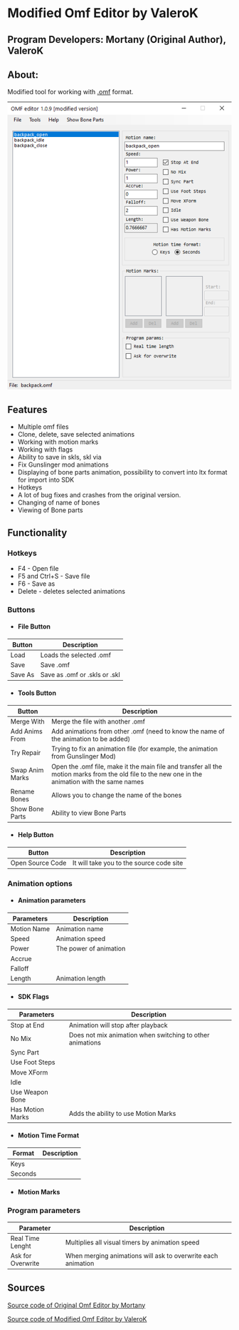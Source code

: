 # Modified Omf Editor by ValeroK
## Program Developers: Mortany (Original Author), ValeroK

## About:
Modified tool for working with [.omf](../../main-folders-and-files/file-formats/omf.md) format.

<div style="text-align: center;">

![editor](modding-tools-images/omf-editor-by-valerok.png)

</div>

## Features

- Multiple omf files
- Clone, delete, save selected animations
- Working with motion marks
- Working with flags
- Ability to save in skls, skl via
- Fix Gunslinger mod animations
- Displaying of bone parts animation, possibility to convert into ltx format for import into SDK
- Hotkeys
- A lot of bug fixes and crashes from the original version.
- Changing of name of bones
- Viewing of Bone parts

## Functionality

### Hotkeys

- F4 - Open file
- F5 and Ctrl+S - Save file
- F6 - Save as
- Delete - deletes selected animations

### Buttons

- #### File Button

| Button | Description |
---|---|
| Load | Loads the selected .omf |
| Save | Save .omf |
| Save As | Save as .omf or .skls or .skl |

- #### Tools Button

| Button | Description |
---|---|
| Merge With | Merge the file with another .omf |
| Add Anims From | Add animations from other .omf (need to know the name of the animation to be added) |
| Try Repair | Trying to fix an animation file (for example, the animation from Gunslinger Mod) |
| Swap Anim Marks | Open the .omf file, make it the main file and transfer all the motion marks from the old file to the new one in the animation with the same names |
| Rename Bones | Allows you to change the name of the bones |
| Show Bone Parts | Ability to view Bone Parts |

- #### Help Button

| Button | Description |
---|---|
| Open Source Code | It will take you to the source code site |

### Animation options

- #### Animation parameters

| Parameters | Description |
---|---|
| Motion Name | Animation name |
| Speed | Animation speed |
| Power | The power of animation |
| Accrue |  |
| Falloff |  |
| Length | Animation length |

- #### SDK Flags

| Parameters | Description |
---|---|
| Stop at End | Animation will stop after playback |
| No Mix | Does not mix animation when switching to other animations |
| Sync Part |  |
| Use Foot Steps |  |
| Move XForm |  |
| Idle |  |
| Use Weapon Bone |  |
| Has Motion Marks | Adds the ability to use Motion Marks |

- #### Motion Time Format
| Format | Description |
---|---|
| Keys |  |
| Seconds |  |

- #### Motion Marks


### Program parameters
| Parameter | Description |
---|---|
| Real Time Lenght | Multiplies all visual timers by animation speed |
| Ask for Overwrite | When merging animations will ask to overwrite each animation |

## Sources
[Source code of Original Omf Editor by Mortany](https://github.com/mortany/omf_editor)

[Source code of Modified Omf Editor by ValeroK](https://github.com/VaIeroK/Omf-Editor)